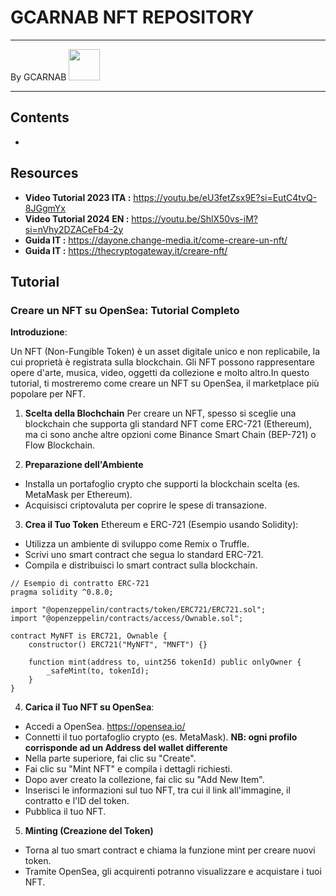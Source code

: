 # GCARNAB NFT REPOSITORY
___

By GCARNAB <a href='https://github.com/gcarnab'> <img src='https://avatars.githubusercontent.com/u/15156604?v=4' width="50"/></a>
___

## Contents

- 

## Resources

- **Video Tutorial 2023 ITA :** https://youtu.be/eU3fetZsx9E?si=EutC4tvQ-8JGgmYx
- **Video Tutorial 2024 EN :** https://youtu.be/ShlX50vs-iM?si=nVhy2DZACeFb4-2y
- **Guida IT :** https://dayone.change-media.it/come-creare-un-nft/
- **Guida IT :** https://thecryptogateway.it/creare-nft/

## Tutorial

### Creare un NFT su OpenSea: Tutorial Completo

**Introduzione**:

Un NFT (Non-Fungible Token) è un asset digitale unico e non replicabile, la cui proprietà è registrata sulla blockchain. Gli NFT possono rappresentare opere d'arte, musica, video, oggetti da collezione e molto altro.In questo tutorial, ti mostreremo come creare un NFT su OpenSea, il marketplace più popolare per NFT.

1. **Scelta della Blochchain**
Per creare un NFT, spesso si sceglie una blockchain che supporta gli standard NFT come ERC-721 (Ethereum), ma ci sono anche altre opzioni come Binance Smart Chain (BEP-721) o Flow Blockchain.

2. **Preparazione dell'Ambiente**
- Installa un portafoglio crypto che supporti la blockchain scelta (es. MetaMask per Ethereum).
- Acquisisci criptovaluta per coprire le spese di transazione.

3. **Crea il Tuo Token**
Ethereum e ERC-721 (Esempio usando Solidity):
- Utilizza un ambiente di sviluppo come Remix o Truffle.
- Scrivi uno smart contract che segua lo standard ERC-721.
- Compila e distribuisci lo smart contract sulla blockchain.

```console
// Esempio di contratto ERC-721
pragma solidity ^0.8.0;

import "@openzeppelin/contracts/token/ERC721/ERC721.sol";
import "@openzeppelin/contracts/access/Ownable.sol";

contract MyNFT is ERC721, Ownable {
    constructor() ERC721("MyNFT", "MNFT") {}

    function mint(address to, uint256 tokenId) public onlyOwner {
        _safeMint(to, tokenId);
    }
}
```

4. **Carica il Tuo NFT su OpenSea**:
- Accedi a OpenSea. https://opensea.io/ 
- Connetti il tuo portafoglio crypto (es. MetaMask). **NB: ogni profilo corrisponde ad un Address del wallet differente** 
- Nella parte superiore, fai clic su "Create".
- Fai clic su "Mint NFT" e compila i dettagli richiesti.
- Dopo aver creato la collezione, fai clic su "Add New Item".
- Inserisci le informazioni sul tuo NFT, tra cui il link all'immagine, il contratto e l'ID del token.
- Pubblica il tuo NFT.

5. **Minting (Creazione del Token)**
- Torna al tuo smart contract e chiama la funzione mint per creare nuovi token.
- Tramite OpenSea, gli acquirenti potranno visualizzare e acquistare i tuoi NFT.